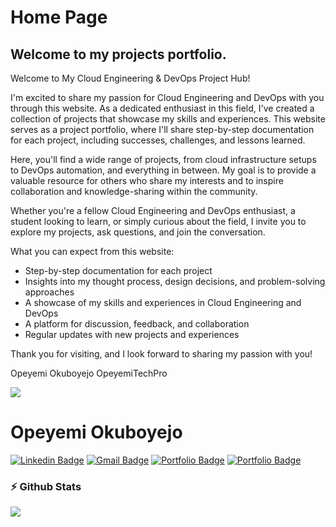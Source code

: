 # Home Page

## Welcome to my projects portfolio.

Welcome to My Cloud Engineering & DevOps Project Hub!

I'm excited to share my passion for Cloud Engineering and DevOps with you through this website. As a dedicated enthusiast in this field, I've created a collection of projects that showcase my skills and experiences. This website serves as a project portfolio, where I'll share step-by-step documentation for each project, including successes, challenges, and lessons learned.

Here, you'll find a wide range of projects, from cloud infrastructure setups to DevOps automation, and everything in between. My goal is to provide a valuable resource for others who share my interests and to inspire collaboration and knowledge-sharing within the community.

Whether you're a fellow Cloud Engineering and DevOps enthusiast, a student looking to learn, or simply curious about the field, I invite you to explore my projects, ask questions, and join the conversation.

What you can expect from this website:

- Step-by-step documentation for each project
- Insights into my thought process, design decisions, and problem-solving approaches
- A showcase of my skills and experiences in Cloud Engineering and DevOps
- A platform for discussion, feedback, and collaboration
- Regular updates with new projects and experiences

Thank you for visiting, and I look forward to sharing my passion with you!

Opeyemi Okuboyejo
OpeyemiTechPro

![](https://media.licdn.com/dms/image/D5616AQHX5zdQDr1Nbw/profile-displaybackgroundimage-shrink_350_1400/0/1686151153700?e=1697068800&v=beta&t=AQ94fdzl8IIzI32CqpIzF7F9c-s9ALFeCFOEnDqKX08)

# Opeyemi Okuboyejo
[![Linkedin Badge](https://img.shields.io/badge/-Opeyemi_On_LinkedIn-blue?style=flat-square&logo=Linkedin&logoColor=white&link=https://www.linkedin.com/in/opeyemi-okuboyejo/)](https://www.linkedin.com/in/opeyemi-okuboyejo/)
[![Gmail Badge](https://img.shields.io/badge/-okuboyejoopeyemi01@gmail.com-c14438?style=flat-square&logo=Gmail&logoColor=white&link=mailto:okuboyejoopeyemi01@gmail.com)](mailto:okuboyejoopeyemi01@gmail.com) 
[![Portfolio Badge](https://img.shields.io/badge/-Opeyemi's_Portfolio-blue?style=flat-square&logo=folder&logoColor=white&link=https://opeyemitechpro.github.io)](https://opeyemitechpro.github.io)
[![Portfolio Badge](https://img.shields.io/badge/-Opeyemi's_Project_Portfolio-blue?style=flat-square&logo=folder&logoColor=white&link=https://opeyemitechpro.github.io)](https://opeyemitechpro.github.io/my-projects)

### :zap: Github Stats
<p>
    <a href="https://gitstats.me/opeyemitechpro" target="_blank"> 
        <img src="https://github-readme-stats.vercel.app/api?username=opeyemitechpro&&show_icons=true&hi&theme=dark&count_private=true&include_all_commits=true">
    </a>
</p>




